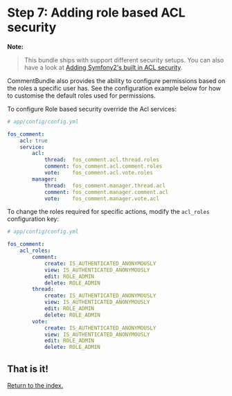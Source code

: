 Step 7: Adding role based ACL security
======================================

**Note:**

> This bundle ships with support different security setups. You can also have a look at [Adding Symfony2's built in ACL security](8-adding_symfony2s_builtin_acl_security.md).

CommentBundle also provides the ability to configure permissions based on the roles
a specific user has. See the configuration example below for how to customise the
default roles used for permissions.

To configure Role based security override the Acl services:

``` yaml
# app/config/config.yml

fos_comment:
    acl: true
    service:
        acl:
            thread:  fos_comment.acl.thread.roles
            comment: fos_comment.acl.comment.roles
            vote:    fos_comment.acl.vote.roles
        manager:
            thread:  fos_comment.manager.thread.acl
            comment: fos_comment.manager.comment.acl
            vote:    fos_comment.manager.vote.acl
```

To change the roles required for specific actions, modify the `acl_roles` configuration
key:

``` yaml
# app/config/config.yml

fos_comment:
    acl_roles:
        comment:
            create: IS_AUTHENTICATED_ANONYMOUSLY
            view: IS_AUTHENTICATED_ANONYMOUSLY
            edit: ROLE_ADMIN
            delete: ROLE_ADMIN
        thread:
            create: IS_AUTHENTICATED_ANONYMOUSLY
            view: IS_AUTHENTICATED_ANONYMOUSLY
            edit: ROLE_ADMIN
            delete: ROLE_ADMIN
        vote:
            create: IS_AUTHENTICATED_ANONYMOUSLY
            view: IS_AUTHENTICATED_ANONYMOUSLY
            edit: ROLE_ADMIN
            delete: ROLE_ADMIN
```

## That is it!
[Return to the index.](index.md)
